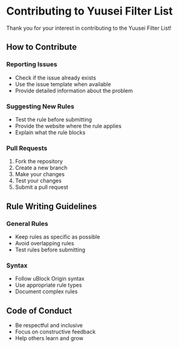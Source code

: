 # Contributing to Yuusei Filter List

Thank you for your interest in contributing to the Yuusei Filter List! 

## How to Contribute

### Reporting Issues
- Check if the issue already exists
- Use the issue template when available
- Provide detailed information about the problem

### Suggesting New Rules
- Test the rule before submitting
- Provide the website where the rule applies
- Explain what the rule blocks

### Pull Requests
1. Fork the repository
2. Create a new branch
3. Make your changes
4. Test your changes
5. Submit a pull request

## Rule Writing Guidelines

### General Rules
- Keep rules as specific as possible
- Avoid overlapping rules
- Test rules before submitting

### Syntax
- Follow uBlock Origin syntax
- Use appropriate rule types
- Document complex rules

## Code of Conduct

- Be respectful and inclusive
- Focus on constructive feedback
- Help others learn and grow


